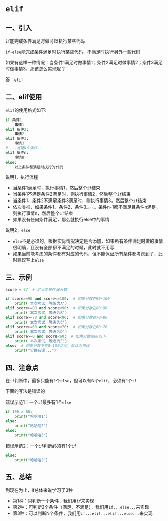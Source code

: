 # `elif`

## 一、引入

`if`能完成条件满足时做可以执行某些代码

`if-else`能完成条件满足时执行某些代码，不满足时执行另外一些代码

如果有这样一种情况：当条件1满足时做事情1；条件2满足时做事情2；条件3满足时做事情3，那该怎么实现呢？

答：`elif`



## 二、elif使用

`elif`的使用格式如下:

```python
if 条件1:
    事情1
elif 条件2:
    事情2
elif 条件3:
    事情3
# ...省略N个条件...
elif 条件n:
    事情n
else:
    以上条件都满足时执行的代码
```

说明1，执行流程

* 当条件1满足时，执行事情1，然后整个`if`结束
* 当条件1不满足条件2满足时，则执行事情2，然后整个`if`结束
* 当条件1、条件2不满足条件3满足时，则执行事情3，然后整个`if`结束
* 依次类推，如果条件1、条件2、条件3.。。。。条件n-1都不满足且条件n满足，则执行事情n，然后整个`if`结束
* 如果没有任何条件满足，那么就执行else中的事情

说明2，`else`

* `else`不是必须的，根据实际情况决定是否添加，如果所有条件满足时做的事情很明确，且没有全部都不满足的时候，此时就不用写
* 如果当前能考虑的条件都有对应的代码，但不能保证所有条件都考虑到了，此时建议写上`else`



## 三、示例

```python
score = 77  # 定义变量存储分数

if score>=90 and score<=100:  # 如果分数在90~100
    print('本次考试，等级为A')
elif score>=80 and score<90:  # 如果分数在80~90
    print('本次考试，等级为B')
elif score>=70 and score<80:  # 如果分数在70~80
    print('本次考试，等级为C')
elif score>=60 and score<70:  # 如果分数在60~70
    print('本次考试，等级为D')
elif score>=0 and score<60:  # 如果分数在60以下
    print('本次考试，等级为E')
else:  # 如果分数不在0~100之间，就认为错误
    print("分数有误...")

```



## 四、注意点

在`if`判断中，最多只能有1个`else`，但可以有N个`elif`，必须有1个`if`

下面的写法是错误的

错误示范1：一个`if`最多有1个`else`

```python
if 100 > 60:
    print("哈哈哈1")
else:
    print("哈哈哈2")
else:
    print("哈哈哈3")
```

错误示范2：一个`if`判断必须有1个`if`

```python
else:
    print("哈哈哈2")
```





## 五、总结

到现在为止，if总体来说学习了3种

* 第1种：只判断一个条件，我们用`if`来实现
* 第2种：可判断2个条件（满足、不满足），我们用`if...else...`来实现
* 第3种：可以判断N个条件，我们用`if...elif...elif...else...`来实现